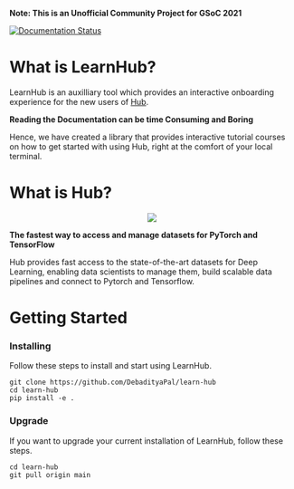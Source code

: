 **Note: This is an Unofficial Community Project for GSoC 2021**

[![Documentation Status](https://readthedocs.org/projects/learn-hub/badge/?version=latest)](https://learn-hub.readthedocs.io/en/latest/?badge=latest)

# What is LearnHub?

LearnHub is an auxilliary tool which provides an interactive onboarding experience for the new users of [Hub](https://github.com/activeloopai/Hub).

**Reading the Documentation can be time Consuming and Boring**

Hence, we have created a library that provides interactive tutorial courses on how to get started with using Hub, right at the comfort of your local terminal.

# What is Hub?

<p align="center">
    <img src="https://github.com/activeloopai/Hub/blob/main/media/hub_logo.png"/>
</p>

**The fastest way to access and manage datasets for PyTorch and TensorFlow**

Hub provides fast access to the state-of-the-art datasets for Deep Learning, enabling data scientists to manage them, build scalable data pipelines and connect to Pytorch and Tensorflow.

# Getting Started

### Installing

Follow these steps to install and start using LearnHub.

```
git clone https://github.com/DebadityaPal/learn-hub
cd learn-hub
pip install -e .
```

### Upgrade

If you want to upgrade your current installation of LearnHub, follow these steps.

```
cd learn-hub
git pull origin main
```
